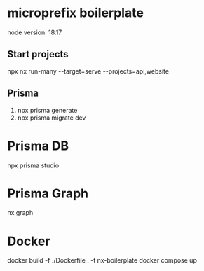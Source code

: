# microprefix boilerplate

node version: 18.17

## Start projects
npx nx run-many --target=serve --projects=api,website

## Prisma
1. npx prisma generate
2. npx prisma migrate dev

# Prisma DB
npx prisma studio
# Prisma Graph
nx graph

# Docker
docker build -f ./Dockerfile . -t nx-boilerplate
docker compose up
